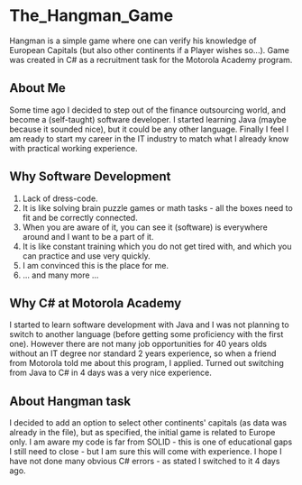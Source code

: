 # The_Hangman_Game

Hangman is a simple game where one can verify his knowledge of European Capitals (but also other continents if a Player wishes so...).
Game was created in C# as a recruitment task for the Motorola Academy program.

## About Me

Some time ago I decided to step out of the finance outsourcing world, and  become a (self-taught) software developer.
I started learning Java (maybe because it sounded nice), but it could be any other language.
Finally I feel I am ready to start my career in the IT industry  to match what I already know with practical working experience.

## Why Software Development

1. Lack of dress-code.
2. It is like solving brain puzzle games or math tasks - all the boxes need to fit and be correctly connected.
3. When you are aware of it, you can see it (software) is everywhere around and I want to be a part of it.
4. It is like constant training which you do not get tired with, and which you can practice and use very quickly.
5. I am convinced this is the place for me.
6. ... and many more ...

## Why C# at Motorola Academy

I started to learn software development with Java and I was not planning to switch to another language (before getting some proficiency with the first one).
However there are not many job opportunities for 40 years olds without an IT degree nor standard 2 years experience, so when a friend from Motorola told me about this program, I  applied.
Turned out switching from Java to C# in 4 days was a very nice experience.

## About Hangman task

I decided to add an option to select other continents' capitals (as data was already in the file), but as specified, the initial game is related to Europe only.
I am aware my code is far from SOLID - this is one of educational gaps I still need to close - but I am sure this will come with experience.
I hope I have not done many obvious C# errors - as stated I switched to it 4 days ago.



